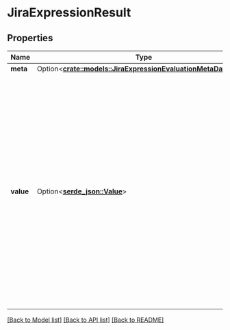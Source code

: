 # JiraExpressionResult

## Properties

Name | Type | Description | Notes
------------ | ------------- | ------------- | -------------
**meta** | Option<[**crate::models::JiraExpressionEvaluationMetaDataBean**](JiraExpressionEvaluationMetaDataBean.md)> |  | [optional]
**value** | Option<[**serde_json::Value**](.md)> | The value of the evaluated expression. It may be a primitive JSON value or a Jira REST API object. (Some expressions do not produce any meaningful results—for example, an expression that returns a lambda function—if that's the case a simple string representation is returned. These string representations should not be relied upon and may change without notice.) | 

[[Back to Model list]](../README.md#documentation-for-models) [[Back to API list]](../README.md#documentation-for-api-endpoints) [[Back to README]](../README.md)


